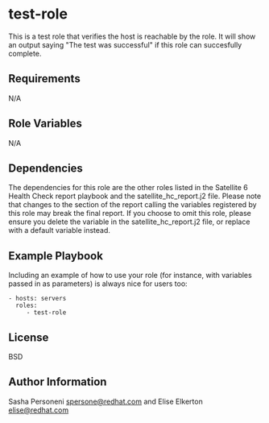 test-role
=========

This is a test role that verifies the host is reachable by the role. It will show an output saying "The test was successful" if this role can succesfully complete.

Requirements
------------

N/A

Role Variables
--------------

N/A

Dependencies
------------

The dependencies for this role are the other roles listed in the Satellite 6 Health Check report playbook and the satellite_hc_report.j2 file. Please note that changes to the section of the report calling the variables registered by this role may break the final report. If you choose to omit this role, please ensure you delete the variable in the satellite_hc_report.j2 file, or replace with a default variable instead.

Example Playbook
----------------

Including an example of how to use your role (for instance, with variables passed in as parameters) is always nice for users too:

    - hosts: servers
      roles:
         - test-role

License
-------

BSD

Author Information
------------------
Sasha Personeni spersone@redhat.com and Elise Elkerton elise@redhat.com

